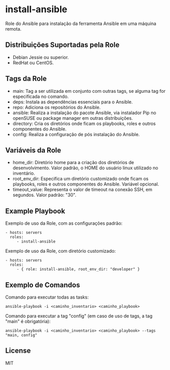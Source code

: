 install-ansible
=========

Role do Ansible para instalação da ferramenta Ansible em uma máquina remota.

Distribuições Suportadas pela Role
------------

- Debian Jessie ou superior.
- RedHat ou CentOS.


Tags da Role 
--------------

- main: Tag a ser utilizada em conjunto com outras tags, se alguma tag for especificada no comando.
- deps: Instala as dependências essenciais para o Ansible.
- repo: Adiciona os repositórios do Ansible.
- ansible: Realiza a instalação do pacote Ansible, via instalador Pip no openSUSE ou package manager em outras distribuições.
- directory: Cria os diretórios onde ficam os playbooks, roles e outros componentes do Ansible.
- config: Realiza a configuração de pós instalação do Ansible.


Variáveis da Role 
--------------

- home_dir: Diretório home para a criação dos diretórios de desenvolvimento. Valor padrão, o HOME do usuário linux utilizado no inventário.
- root_env_dir: Especifica um diretório customizado onde ficam os playbooks, roles e outros componentes do Ansible. Variável opcional.
- timeout_value: Representa o valor de timeout na conexão SSH, em segundos. Valor padrão: "30".


Example Playbook
----------------

Exemplo de uso da Role, com as configurações padrão:

    - hosts: servers
      roles:
         - install-ansible

Exemplo de uso da Role, com diretório customizado:

    - hosts: servers
      roles:
         - { role: install-ansible, root_env_dir: "developer" }

Exemplo de Comandos
----------------

Comando para executar todas as tasks:

    ansible-playbook -i <caminho_inventario> <caminho_playbook>

Comando para executar a tag "config" (em caso de uso de tags, a tag "main" é obrigatória):

    ansible-playbook -i <caminho_inventario> <caminho_playbook> --tags "main, config"


License
-------

MIT